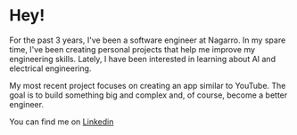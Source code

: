 # Hey!

For the past 3 years, I've been a software engineer at Nagarro. In my spare time, I've been creating personal projects that help me improve my engineering skills. Lately, I have been interested in learning about AI and electrical engineering.

My most recent project focuses on creating an app similar to YouTube. The goal is to build something big and complex and, of course, become a better engineer.

You can find me on [Linkedin](https://www.linkedin.com/in/aaron-cerceda/)
